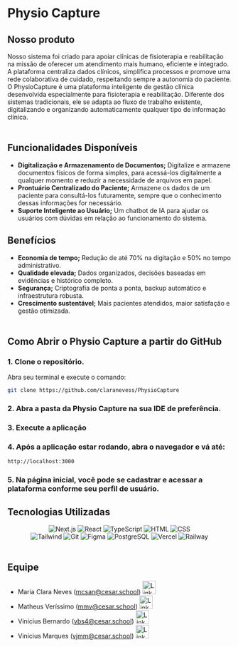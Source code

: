 # Physio Capture

## Nosso produto

Nosso sistema foi criado para apoiar clínicas de fisioterapia e reabilitação na missão de oferecer um atendimento mais humano, eficiente e integrado. A plataforma centraliza dados clínicos, simplifica processos e promove uma rede colaborativa de cuidado, respeitando sempre a autonomia do paciente. O PhysioCapture é uma plataforma inteligente de gestão clínica desenvolvida especialmente para fisioterapia e reabilitação. Diferente dos sistemas tradicionais, ele se adapta ao fluxo de trabalho existente, digitalizando e organizando automaticamente qualquer tipo de informação clínica.

<img src="https://camo.githubusercontent.com/2722992d519a722218f896d5f5231d49f337aaff4514e78bd59ac935334e916a/68747470733a2f2f692e696d6775722e636f6d2f77617856496d762e706e67" width="750px" height="5px"/>

## Funcionalidades Disponíveis

- **Digitalização e Armazenamento de Documentos;** Digitalize e armazene documentos físicos de forma simples, para acessá-los digitalmente a qualquer momento e reduzir a necessidade de arquivos em papel.
- **Prontuário Centralizado do Paciente;** Armazene os dados de um paciente para consultá-los futuramente, sempre que o conhecimento dessas informações for necessário.
- **Suporte Inteligente ao Usuário;** Um chatbot de IA para ajudar os usuários com dúvidas em relação ao funcionamento do sistema.

## Benefícios

- **Economia de tempo;** Redução de até 70% na digitação e 50% no tempo administrativo.
- **Qualidade elevada;** Dados organizados, decisões baseadas em evidências e histórico completo.
- **Segurança;** Criptografia de ponta a ponta, backup automático e infraestrutura robusta.
- **Crescimento sustentável;** Mais pacientes atendidos, maior satisfação e gestão otimizada.

<img src="https://camo.githubusercontent.com/2722992d519a722218f896d5f5231d49f337aaff4514e78bd59ac935334e916a/68747470733a2f2f692e696d6775722e636f6d2f77617856496d762e706e67" width="750px" height="5px"/>

## Como Abrir o Physio Capture a partir do GitHub
### 1. Clone o repositório.
Abra seu terminal e execute o comando:
```bash
git clone https://github.com/claranevess/PhysioCapture
```
### 2. Abra a pasta da Physio Capture na sua IDE de preferência.
### 3. Execute a aplicação
### 4. Após a aplicação estar rodando, abra o navegador e vá até:
```bash
http://localhost:3000
```
### 5. Na página inicial, você pode se cadastrar e acessar a plataforma conforme seu perfil de usuário.

## Tecnologias Utilizadas

<div align="center">

  ![Next.js](https://img.shields.io/badge/next.js-000000?style=for-the-badge&logo=nextdotjs&logoColor=white)
  ![React](https://img.shields.io/badge/-ReactJs-61DAFB?logo=react&logoColor=white&style=for-the-badge)
  ![TypeScript](https://img.shields.io/badge/TypeScript-3178C6?style=for-the-badge&logo=typescript&logoColor=white)
  ![HTML](https://img.shields.io/badge/HTML5-F06529?style=for-the-badge&logoColor=white)
  ![CSS](https://img.shields.io/badge/CSS3-264DE4?style=for-the-badge&logoColor=white)
  <br>
  ![Tailwind](https://img.shields.io/badge/Tailwind_CSS-1D3C73?style=for-the-badge&logoColor=white)
  ![Git](https://img.shields.io/badge/git-000000?style=for-the-badge&logoColor=white)
  ![Figma](https://img.shields.io/badge/Figma-FD3D39?style=for-the-badge&logoColor=white)
  ![PostgreSQL](https://img.shields.io/badge/PostgreSQL-2965F1?style=for-the-badge&logoColor=white)
  ![Vercel](https://img.shields.io/badge/Vercel-000000?style=for-the-badge&logo=vercel&logoColor=white)
  ![Railway](https://img.shields.io/badge/Railway-131415?style=for-the-badge&logo=railway&logoColor=white)
<br>
</div>

<img src="https://camo.githubusercontent.com/2722992d519a722218f896d5f5231d49f337aaff4514e78bd59ac935334e916a/68747470733a2f2f692e696d6775722e636f6d2f77617856496d762e706e67" width="750px" height="5px"/>

## Equipe
- Maria Clara Neves (mcsan@cesar.school) <a href="www.linkedin.com.br/in/claranevess" target="_blank"><img src="https://skillicons.dev/icons?i=linkedin" alt="LinkedIn" height="30"/></a>
- Matheus Veríssimo (mmv@cesar.school) <a href="https://www.linkedin.com/in/matheus-martins-8696422b8/" target="_blank"><img src="https://skillicons.dev/icons?i=linkedin" alt="LinkedIn" height="30"/></a>
- Vinícius Bernardo (vbs4@cesar.school) <a href="https://www.linkedin.com/in/vin%C3%ADcius-bernardo-805193326/" target="_blank"><img src="https://skillicons.dev/icons?i=linkedin" alt="LinkedIn" height="30"/></a>
- Vinícius Marques (vjmm@cesar.school) <a href="https://www.linkedin.com/in/vin%C3%ADcius-marques-2109ads/" target="_blank"><img src="https://skillicons.dev/icons?i=linkedin" alt="LinkedIn" height="30"/></a>
